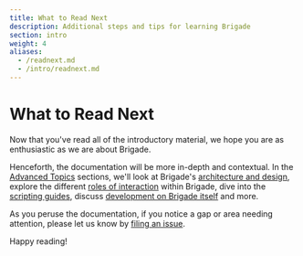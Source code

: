 ```yaml
---
title: What to Read Next
description: Additional steps and tips for learning Brigade
section: intro
weight: 4
aliases:
  - /readnext.md
  - /intro/readnext.md
---
```


# What to Read Next

Now that you've read all of the introductory material, we hope you are as enthusiastic as we are about Brigade.

Henceforth, the documentation will be more in-depth and contextual.  In the [Advanced Topics] sections, we'll
look at Brigade's [architecture and design], explore the different [roles of interaction] within Brigade,
dive into the [scripting guides], discuss [development on Brigade itself] and more.

As you peruse the documentation, if you notice a gap or area needing attention, please let us know by [filing an issue].

Happy reading!

[Advanced Topics]: ../topics/index.md
[architecture and design]: ../topics/design.md
[roles of interaction]: ../topics/roles.md
[scripting guides]: ../topics/scripting/index.md
[development on Brigade itself]: ../topics/developers.md
[filing an issue]: https://github.com/brigadecore/brigade/issues/new

